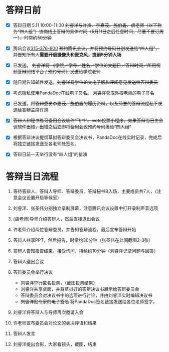 # 答辩日前
- [x] 答辩日期 5.11 10:00-11:00 ~~刘睿洋与许岚、李嘉茂、施伯鑫、虞老师（以下称为“四人组”）协商线上答辩的具体时间（5月11日之后任意时间，尽量不要订周一），时常约50分钟~~

- [x] 腾讯会议[315-376-900](https://meeting.tencent.com/dm/va9XhHgcWup4) ~~预约腾讯会议，并将预约号码分别发送给“四人组”，并告知所有人**需要开启摄像头和麦克风，提前5分钟入场**~~

- [x] 已发送。 ~~刘睿洋将 《学院／学号／姓名／学位论文题目／答辩时间／所用视频答辩网络平台 / 预约号码》发送给学院老师~~

- [x] 随日期告知邮件发送。~~刘睿洋将学位论文电子版和评阅意见发送给答辩委员~~

- [x] 考虑隐私使用PandaDoc在线电子签名。 ~~刘睿洋获取外校老师的电子签名~~

- [x] 已发送。~~将答辩委员李嘉茂、施伯鑫的履历资料，以及简要的答辩流程私下发送给答辩主席许岚~~

- [x] ~~答辩人和秘书练习备用会议软件“飞书”、ivote投票小程序。如果答辩当日主会议软件出错，出错之后立即将备用会议预约号码发给“四人组”~~

- [x] 根据答辩决议提纲草拟答辩委员会决议书，PandaDoc在线实时记录，完成后将独立链接发送至各老师处签名。

- [x] 答辩日前一天举行没有“四人组”的排演


# 答辩当日流程
1. 等待答辩人、答辩人导师、答辩委员、答辩秘书B入场，主要成员共7人，（注意会议设置开启等候室）

1. 刘睿洋、张圣伟分别独立录制屏幕，注意腾讯会议设置中打开录制声音选项

2.  (虞老师)导师介绍答辩人，然后直接退出会议 
3.  许老师介绍两位答辩委员，并告知答辩流程，最后宣布答辩开始
4.  答辩人共享PPT，然后报告，时常约30分钟（张圣伟在此间截图2-3张）
5.  答辩人告知报告结束，接受询问，持续约10分钟（刘睿洋记录问题与回答）
6.  答辩人退出会议
7.  答辩委员会举行决议

    * 刘睿洋举行匿名投票，（截图投票结果）
    * 刘睿洋共享桌面，并将草拟好的答辩决议书展示给答辩委员会
    * 答辩委员会对决议书中的选项进行讨论，并由刘睿洋实时编辑决议书
    * ~~刘睿洋贴专家的电子签名~~ 将PandaDoc签名链接发送给各位老师签字。

8. 刘睿洋将答辩人与导师再次邀请入会

9. 许老师宣布委员会对论文的表决评语和结果

10. 答辩人发言

11. 刘睿洋提出合影，大家看镜头，截图，结束
